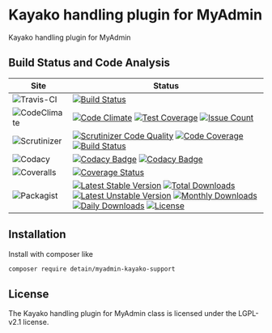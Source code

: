 # Kayako handling plugin for MyAdmin

Kayako handling plugin for MyAdmin

## Build Status and Code Analysis

Site          | Status
--------------|---------------------------
![Travis-CI](http://i.is.cc/storage/GYd75qN.png "Travis-CI")     | [![Build Status](https://travis-ci.org/detain/myadmin-kayako-support.svg?branch=master)](https://travis-ci.org/detain/myadmin-kayako-support)
![CodeClimate](http://i.is.cc/storage/GYlageh.png "CodeClimate")  | [![Code Climate](https://codeclimate.com/github/detain/myadmin-kayako-support/badges/gpa.svg)](https://codeclimate.com/github/detain/myadmin-kayako-support) [![Test Coverage](https://codeclimate.com/github/detain/myadmin-kayako-support/badges/coverage.svg)](https://codeclimate.com/github/detain/myadmin-kayako-support/coverage) [![Issue Count](https://codeclimate.com/github/detain/myadmin-kayako-support/badges/issue_count.svg)](https://codeclimate.com/github/detain/myadmin-kayako-support)
![Scrutinizer](http://i.is.cc/storage/GYeUnux.png "Scrutinizer")   | [![Scrutinizer Code Quality](https://scrutinizer-ci.com/g/myadmin-plugins/myadmin-kayako-support/badges/quality-score.png?b=master)](https://scrutinizer-ci.com/g/myadmin-plugins/myadmin-kayako-support/?branch=master) [![Code Coverage](https://scrutinizer-ci.com/g/myadmin-plugins/myadmin-kayako-support/badges/coverage.png?b=master)](https://scrutinizer-ci.com/g/myadmin-plugins/myadmin-kayako-support/?branch=master) [![Build Status](https://scrutinizer-ci.com/g/myadmin-plugins/myadmin-kayako-support/badges/build.png?b=master)](https://scrutinizer-ci.com/g/myadmin-plugins/myadmin-kayako-support/build-status/master)
![Codacy](http://i.is.cc/storage/GYi66Cx.png "Codacy")        | [![Codacy Badge](https://api.codacy.com/project/badge/Grade/226251fc068f4fd5b4b4ef9a40011d06)](https://www.codacy.com/app/detain/myadmin-kayako-support) [![Codacy Badge](https://api.codacy.com/project/badge/Coverage/25fa74eb74c947bf969602fcfe87e349)](https://www.codacy.com/app/detain/myadmin-kayako-support?utm_source=github.com&utm_medium=referral&utm_content=detain/myadmin-kayako-support&utm_campaign=Badge_Coverage)
![Coveralls](http://i.is.cc/storage/GYjNSim.png "Coveralls")    | [![Coverage Status](https://coveralls.io/repos/github/detain/db_abstraction/badge.svg?branch=master)](https://coveralls.io/github/detain/myadmin-kayako-support?branch=master)
![Packagist](http://i.is.cc/storage/GYacBEX.png "Packagist")     | [![Latest Stable Version](https://poser.pugx.org/detain/myadmin-kayako-support/version)](https://packagist.org/packages/detain/myadmin-kayako-support) [![Total Downloads](https://poser.pugx.org/detain/myadmin-kayako-support/downloads)](https://packagist.org/packages/detain/myadmin-kayako-support) [![Latest Unstable Version](https://poser.pugx.org/detain/myadmin-kayako-support/v/unstable)](//packagist.org/packages/detain/myadmin-kayako-support) [![Monthly Downloads](https://poser.pugx.org/detain/myadmin-kayako-support/d/monthly)](https://packagist.org/packages/detain/myadmin-kayako-support) [![Daily Downloads](https://poser.pugx.org/detain/myadmin-kayako-support/d/daily)](https://packagist.org/packages/detain/myadmin-kayako-support) [![License](https://poser.pugx.org/detain/myadmin-kayako-support/license)](https://packagist.org/packages/detain/myadmin-kayako-support)


## Installation

Install with composer like

```sh
composer require detain/myadmin-kayako-support
```

## License

The Kayako handling plugin for MyAdmin class is licensed under the LGPL-v2.1 license.

